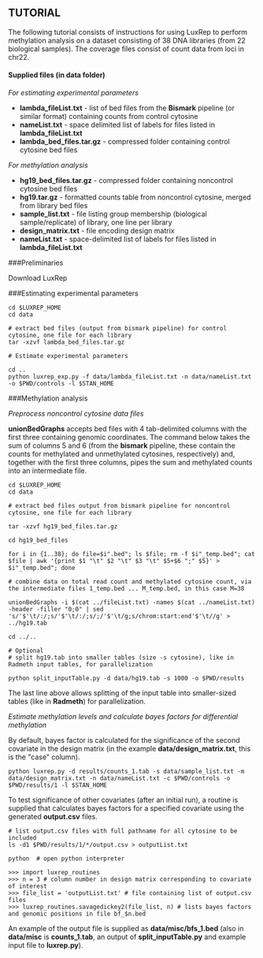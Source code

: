 ## TUTORIAL

The following tutorial consists of instructions for using LuxRep to perform methylation analysis on a dataset consisting of 38 DNA libraries (from 22 biological samples). The coverage files consist of count data from loci in chr22.

#### Supplied files (in data folder)

*For estimating experimental parameters*

* **lambda\_fileList.txt** - list of bed files from the **Bismark** pipeline (or similar format) containing counts from control cytosine
* **nameList.txt** - space delimited list of labels for files listed in **lambda\_fileList.txt**
* **lambda\_bed\_files.tar.gz**	- compressed folder containing control cytosine bed files
	
*For methylation analysis*

* **hg19\_bed\_files.tar.gz** - compressed folder containing noncontrol cytosine bed files
* **hg19.tar.gz** - formatted counts table from noncontrol cytosine, merged from library bed files
* **sample_list.txt** -	file listing group membership (biological sample/replicate) of library, one line per library
* **design_matrix.txt** - file encoding design matrix
* **nameList.txt** - space-delimited list of labels for files listed in **lambda_fileList.txt**
	

###Preliminaries

Download LuxRep

###Estimating experimental parameters

	cd $LUXREP_HOME
	cd data
	
	# extract bed files (output from bismark pipeline) for control cytosine, one file for each library
	tar -xzvf lambda_bed_files.tar.gz
	
	# Estimate experimental parameters
	
	cd ..
	python luxrep_exp.py -f data/lambda_fileList.txt -n data/nameList.txt -o $PWD/controls -l $STAN_HOME	

###Methylation analysis

*Preprocess noncontrol cytosine data files*

**unionBedGraphs** accepts bed files with 4 tab-delimited columns with the first three containing genomic coordinates. The command below takes the sum of columns 5 and 6 (from the **bismark** pipeline, these contain the counts for methylated and unmethylated cytosines, respectively) and, together with the first three columns, pipes the sum and methylated counts into an intermediate file. 

	cd $LUXREP_HOME
	cd data
	
	# extract bed files output from bismark pipeline for noncontrol cytosine, one file for each library
	
	tar -xzvf hg19_bed_files.tar.gz
	
	cd hg19_bed_files
	
	for i in {1..38}; do file=$i".bed"; ls $file; rm -f $i"_temp.bed"; cat $file | awk '{print $1 "\t" $2 "\t" $3 "\t" $5+$6 ";" $5}' > $i"_temp.bed"; done
	
	# combine data on total read count and methylated cytosine count, via the intermediate files 1_temp.bed ... M_temp.bed, in this case M=38
	
	unionBedGraphs -i $(cat ../fileList.txt) -names $(cat ../nameList.txt) -header -filler "0;0" | sed 's/'$'\t/:/;s/'$'\t/:/;s/;/'$'\t/g;s/chrom:start:end'$'\t//g' > ../hg19.tab
	
	cd ../..
	
	# Optional
	# split hg19.tab into smaller tables (size -s cytosine), like in Radmeth input tables, for parallelization 
	
    python split_inputTable.py -d data/hg19.tab -s 1000 -o $PWD/results

   The last line above allows splitting of the input table into smaller-sized tables (like in **Radmeth**) for parallelization. 

*Estimate methylation levels and calculate bayes factors for differential methylation*

By default, bayes factor is calculated for the significance of the second covariate in the design matrix (in the example **data/design_matrix.txt**, this is the "case" column).

	python luxrep.py -d results/counts_1.tab -s data/sample_list.txt -m data/design_matrix.txt -n data/nameList.txt -c $PWD/controls -o $PWD/results/1 -l $STAN_HOME

To test significance of other covariates (after an initial run), a routine is supplied that calculates bayes factors for a specified covariate using the generated **output.csv** files.

	# list output.csv files with full pathname for all cytosine to be included
	ls -d1 $PWD/results/1/*/output.csv > outputList.txt
	
	python 	# open python interpreter
	
	>>> import luxrep_routines
	>>> n = 3 # column number in design matrix corresponding to covariate of interest
	>>> file_list = 'outputList.txt' # file containing list of output.csv files
	>>> luxrep_routines.savagedickey2(file_list, n) # lists bayes factors and genomic positions in file bf_$n.bed

An example of the output file is supplied as **data/misc/bfs\_1.bed** (also in **data/misc** is **counts\_1.tab**, an output of **split_inputTable.py** and example input file to **luxrep.py**).
